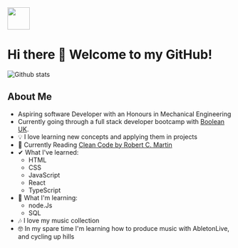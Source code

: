 <a href="https://www.linkedin.com/in/duncanmagill/">
     <img width="50" src="https://upload.wikimedia.org/wikipedia/commons/e/e9/Linkedin_icon.svg"></img>
<a/>

# Hi there 👋 Welcome to my GitHub! 

![Github stats](https://github-readme-stats.vercel.app/api?username=duncan0801&theme=highcontrast&show_icons=true&count_private=true)

## About Me

* Aspiring software Developer with an Honours in Mechanical Engineering
* Currently going through a full stack developer bootcamp with [Boolean UK](https://boolean.co.uk/).
* 💡 I love learning new concepts and applying them in projects 
* 📕 Currently Reading [Clean Code by Robert C. Martin](https://www.goodreads.com/book/show/3735293-clean-code)
* ✔ What I've learned:
     - HTML
     - CSS
     - JavaScript
     - React
     - TypeScript
* 🤔 What I'm learning: 
     - node.Js
     - SQL
* 🎶 I love my music collection
* 🤓 In my spare time I'm learning how to produce music with AbletonLive, and cycling up hills 



<!--
**duncan0801/duncan0801** is a ✨ _special_ ✨ repository because its `README.md` (this file) appears on your GitHub profile.

Here are some ideas to get you started:

- 🔭 I’m currently working on ...
- 🌱 I’m currently learning ...
- 👯 I’m looking to collaborate on ...
- 🤔 I’m looking for help with ...
- 💬 Ask me about ...
- 📫 How to reach me: ...
- 😄 Pronouns: ...
- ⚡ Fun fact: ...
-->
